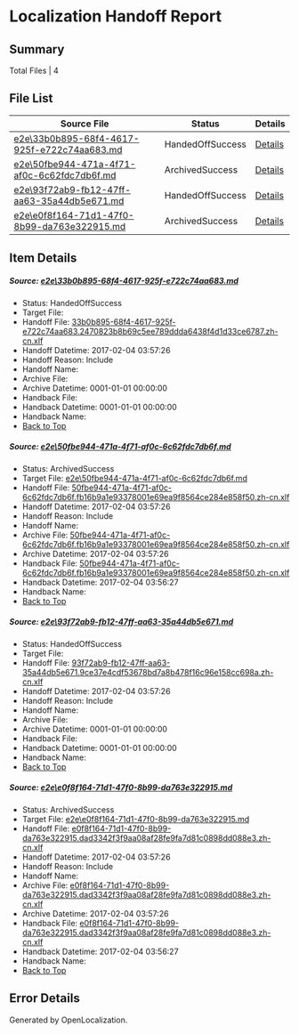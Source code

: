 # <a name='report-top'></a> Localization Handoff Report

## Summary
 Total Files | 4

## File List
 Source File | Status | Details 
 ----------- | ------ | ------- 
 [e2e\33b0b895-68f4-4617-925f-e722c74aa683.md](https://github.com/OpenLocalizationTestOrg/ol-test0/blob/47b88b22a869b7dbff07112fc330ea42339b0fac/e2e/33b0b895-68f4-4617-925f-e722c74aa683.md) | HandedOffSuccess | [Details](#9df138a4e59a113a44b2961174cfd35d75b9a1ff4)
 [e2e\50fbe944-471a-4f71-af0c-6c62fdc7db6f.md](https://github.com/OpenLocalizationTestOrg/ol-test0/blob/7e901cecb920433c407f997eaea8f50fdb23e15b/e2e/50fbe944-471a-4f71-af0c-6c62fdc7db6f.md) | ArchivedSuccess | [Details](#ea5ca0d483816628c44bd190283b498180f81cf55)
 [e2e\93f72ab9-fb12-47ff-aa63-35a44db5e671.md](https://github.com/OpenLocalizationTestOrg/ol-test0/blob/7e901cecb920433c407f997eaea8f50fdb23e15b/e2e/93f72ab9-fb12-47ff-aa63-35a44db5e671.md) | HandedOffSuccess | [Details](#acd131c05a7367c11e50c31089751b3a530f9a009)
 [e2e\e0f8f164-71d1-47f0-8b99-da763e322915.md](https://github.com/OpenLocalizationTestOrg/ol-test0/blob/7e901cecb920433c407f997eaea8f50fdb23e15b/e2e/e0f8f164-71d1-47f0-8b99-da763e322915.md) | ArchivedSuccess | [Details](#88567c911ead77cd6751aa19f1ca3aabf86ada8f10)

## Item Details
##### <a name='9df138a4e59a113a44b2961174cfd35d75b9a1ff4'></a> Source: [e2e\33b0b895-68f4-4617-925f-e722c74aa683.md](https://github.com/OpenLocalizationTestOrg/ol-test0/blob/47b88b22a869b7dbff07112fc330ea42339b0fac/e2e/33b0b895-68f4-4617-925f-e722c74aa683.md)
* Status: HandedOffSuccess
* Target File: 
* Handoff File: [33b0b895-68f4-4617-925f-e722c74aa683.2470823b8b69c5ee789ddda6438f4d1d33ce6787.zh-cn.xlf](https://github.com/OpenLocalizationTestOrg/ol-test0-handoff/blob/d657de1c1ae2925c8f9e1acd057cc5d45ef3d2dd/ol-handoff/OpenLocalizationTestOrg/ol-test0-zhcn/shujia/ht/33b0b895-68f4-4617-925f-e722c74aa683.2470823b8b69c5ee789ddda6438f4d1d33ce6787.zh-cn.xlf)
* Handoff Datetime: 2017-02-04 03:57:26
* Handoff Reason: Include
* Handoff Name: 
* Archive File: 
* Archive Datetime: 0001-01-01 00:00:00
* Handback File: 
* Handback Datetime: 0001-01-01 00:00:00
* Handback Name: 
* [Back to Top](#report-top)

##### <a name='ea5ca0d483816628c44bd190283b498180f81cf55'></a> Source: [e2e\50fbe944-471a-4f71-af0c-6c62fdc7db6f.md](https://github.com/OpenLocalizationTestOrg/ol-test0/blob/7e901cecb920433c407f997eaea8f50fdb23e15b/e2e/50fbe944-471a-4f71-af0c-6c62fdc7db6f.md)
* Status: ArchivedSuccess
* Target File: [e2e\50fbe944-471a-4f71-af0c-6c62fdc7db6f.md](https://github.com/OpenLocalizationTestOrg/ol-test0-zhcn/blob/8452bac2585b18e2b54e77f450229abb1edc073a/e2e/50fbe944-471a-4f71-af0c-6c62fdc7db6f.md)
* Handoff File: [50fbe944-471a-4f71-af0c-6c62fdc7db6f.fb16b9a1e93378001e69ea9f8564ce284e858f50.zh-cn.xlf](https://github.com/OpenLocalizationTestOrg/ol-test0-handoff/blob/d657de1c1ae2925c8f9e1acd057cc5d45ef3d2dd/ol-handoff/OpenLocalizationTestOrg/ol-test0-zhcn/shujia/mt/50fbe944-471a-4f71-af0c-6c62fdc7db6f.fb16b9a1e93378001e69ea9f8564ce284e858f50.zh-cn.xlf)
* Handoff Datetime: 2017-02-04 03:57:26
* Handoff Reason: Include
* Handoff Name: 
* Archive File: [50fbe944-471a-4f71-af0c-6c62fdc7db6f.fb16b9a1e93378001e69ea9f8564ce284e858f50.zh-cn.xlf](https://github.com/OpenLocalizationTestOrg/ol-test0-handoff/blob/de83b1de5ccd393ade2ee3186f7c092309ebc5d4/ol-archive/OpenLocalizationTestOrg/ol-test0-zhcn/shujia/mt/50fbe944-471a-4f71-af0c-6c62fdc7db6f.fb16b9a1e93378001e69ea9f8564ce284e858f50.zh-cn.xlf)
* Archive Datetime: 2017-02-04 03:57:26
* Handback File: [50fbe944-471a-4f71-af0c-6c62fdc7db6f.fb16b9a1e93378001e69ea9f8564ce284e858f50.zh-cn.xlf](https://github.com/OpenLocalizationTestOrg/ol-test0-handback/blob/0f3210eacbf8c2731abd2935ce32a9e1cca8f97c/ol-handback/OpenLocalizationTestOrg/ol-test0-zhcn/shujia/ht/50fbe944-471a-4f71-af0c-6c62fdc7db6f.fb16b9a1e93378001e69ea9f8564ce284e858f50.zh-cn.xlf)
* Handback Datetime: 2017-02-04 03:56:27
* Handback Name: 
* [Back to Top](#report-top)

##### <a name='acd131c05a7367c11e50c31089751b3a530f9a009'></a> Source: [e2e\93f72ab9-fb12-47ff-aa63-35a44db5e671.md](https://github.com/OpenLocalizationTestOrg/ol-test0/blob/7e901cecb920433c407f997eaea8f50fdb23e15b/e2e/93f72ab9-fb12-47ff-aa63-35a44db5e671.md)
* Status: HandedOffSuccess
* Target File: 
* Handoff File: [93f72ab9-fb12-47ff-aa63-35a44db5e671.9ce37e4cdf53678bd7a8b478f16c96e158cc698a.zh-cn.xlf](https://github.com/OpenLocalizationTestOrg/ol-test0-handoff/blob/d657de1c1ae2925c8f9e1acd057cc5d45ef3d2dd/ol-handoff/OpenLocalizationTestOrg/ol-test0-zhcn/shujia/mt/93f72ab9-fb12-47ff-aa63-35a44db5e671.9ce37e4cdf53678bd7a8b478f16c96e158cc698a.zh-cn.xlf)
* Handoff Datetime: 2017-02-04 03:57:26
* Handoff Reason: Include
* Handoff Name: 
* Archive File: 
* Archive Datetime: 0001-01-01 00:00:00
* Handback File: 
* Handback Datetime: 0001-01-01 00:00:00
* Handback Name: 
* [Back to Top](#report-top)

##### <a name='88567c911ead77cd6751aa19f1ca3aabf86ada8f10'></a> Source: [e2e\e0f8f164-71d1-47f0-8b99-da763e322915.md](https://github.com/OpenLocalizationTestOrg/ol-test0/blob/7e901cecb920433c407f997eaea8f50fdb23e15b/e2e/e0f8f164-71d1-47f0-8b99-da763e322915.md)
* Status: ArchivedSuccess
* Target File: [e2e\e0f8f164-71d1-47f0-8b99-da763e322915.md](https://github.com/OpenLocalizationTestOrg/ol-test0-zhcn/blob/8452bac2585b18e2b54e77f450229abb1edc073a/e2e/e0f8f164-71d1-47f0-8b99-da763e322915.md)
* Handoff File: [e0f8f164-71d1-47f0-8b99-da763e322915.dad3342f3f9aa08af28fe9fa7d81c0898dd088e3.zh-cn.xlf](https://github.com/OpenLocalizationTestOrg/ol-test0-handoff/blob/d657de1c1ae2925c8f9e1acd057cc5d45ef3d2dd/ol-handoff/OpenLocalizationTestOrg/ol-test0-zhcn/shujia/mt/e0f8f164-71d1-47f0-8b99-da763e322915.dad3342f3f9aa08af28fe9fa7d81c0898dd088e3.zh-cn.xlf)
* Handoff Datetime: 2017-02-04 03:57:26
* Handoff Reason: Include
* Handoff Name: 
* Archive File: [e0f8f164-71d1-47f0-8b99-da763e322915.dad3342f3f9aa08af28fe9fa7d81c0898dd088e3.zh-cn.xlf](https://github.com/OpenLocalizationTestOrg/ol-test0-handoff/blob/de83b1de5ccd393ade2ee3186f7c092309ebc5d4/ol-archive/OpenLocalizationTestOrg/ol-test0-zhcn/shujia/mt/e0f8f164-71d1-47f0-8b99-da763e322915.dad3342f3f9aa08af28fe9fa7d81c0898dd088e3.zh-cn.xlf)
* Archive Datetime: 2017-02-04 03:57:26
* Handback File: [e0f8f164-71d1-47f0-8b99-da763e322915.dad3342f3f9aa08af28fe9fa7d81c0898dd088e3.zh-cn.xlf](https://github.com/OpenLocalizationTestOrg/ol-test0-handback/blob/0f3210eacbf8c2731abd2935ce32a9e1cca8f97c/ol-handback/OpenLocalizationTestOrg/ol-test0-zhcn/shujia/ht/e0f8f164-71d1-47f0-8b99-da763e322915.dad3342f3f9aa08af28fe9fa7d81c0898dd088e3.zh-cn.xlf)
* Handback Datetime: 2017-02-04 03:56:27
* Handback Name: 
* [Back to Top](#report-top)


## Error Details

Generated by OpenLocalization.
